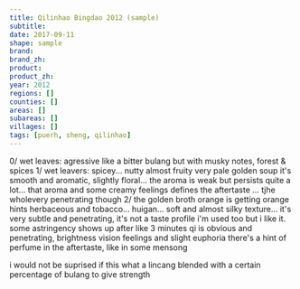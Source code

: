```yaml
---
title: Qilinhao Bingdao 2012 (sample)
subtitle: 
date: 2017-09-11
shape: sample
brand: 
brand_zh: 
product: 
product_zh: 
year: 2012
regions: []
counties: []
areas: []
subareas: []
villages: []
tags: [puerh, sheng, qilinhao]
---
```

0/ wet leaves: agressive like a bitter bulang but with musky notes, forest & spices
1/ wet leavers: spicey... nutty almost fruity
very pale golden soup
it's smooth and aromatic, slightly floral... the aroma is weak but persists quite a lot... that aroma and some creamy feelings defines the aftertaste ...  tjhe wholevery penetrating though
2/ the golden broth orange is getting orange hints
herbaceous and tobacco... huigan... soft and almost silky texture...
it's very subtle and penetrating, it's not a taste profile i'm used too but i like it.
some astringency shows up after like 3 minutes
qi is obvious and penetrating, brightness vision feelings and slight euphoria
there's a hint of perfume in the aftertaste, like in some mensong

i would not be suprised if this what a lincang blended with a certain percentage of bulang to give strength
